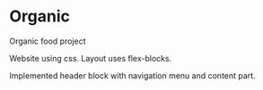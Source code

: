 # Organic

Organic food project

Website using css. Layout uses flex-blocks. 

Implemented header block with navigation menu and content part.
